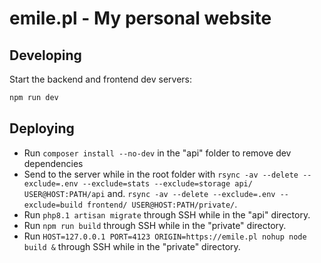 # emile.pl - My personal website

## Developing

Start the backend and frontend dev servers:

```bash
npm run dev
```

## Deploying

- Run `composer install --no-dev` in the "api" folder to remove dev dependencies
- Send to the server while in the root folder with
  `rsync -av --delete --exclude=.env --exclude=stats --exclude=storage api/ USER@HOST:PATH/api` and.
  `rsync -av --delete --exclude=.env --exclude=build frontend/ USER@HOST:PATH/private/`.
- Run `php8.1 artisan migrate` through SSH while in the "api" directory.
- Run `npm run build` through SSH while in the "private" directory.
- Run `HOST=127.0.0.1 PORT=4123 ORIGIN=https://emile.pl nohup node build &`
  through SSH while in the "private" directory.
